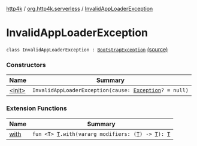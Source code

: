 [http4k](../../index.md) / [org.http4k.serverless](../index.md) / [InvalidAppLoaderException](./index.md)

# InvalidAppLoaderException

`class InvalidAppLoaderException : `[`BootstrapException`](../-bootstrap-exception/index.md) [(source)](https://github.com/http4k/http4k/blob/master/http4k-serverless-lambda/src/main/kotlin/org/http4k/serverless/BootstrapAppLoader.kt#L28)

### Constructors

| Name | Summary |
|---|---|
| [&lt;init&gt;](-init-.md) | `InvalidAppLoaderException(cause: `[`Exception`](https://kotlinlang.org/api/latest/jvm/stdlib/kotlin/-exception/index.html)`? = null)` |

### Extension Functions

| Name | Summary |
|---|---|
| [with](../../org.http4k.core/with.md) | `fun <T> `[`T`](../../org.http4k.core/with.md#T)`.with(vararg modifiers: (`[`T`](../../org.http4k.core/with.md#T)`) -> `[`T`](../../org.http4k.core/with.md#T)`): `[`T`](../../org.http4k.core/with.md#T) |
